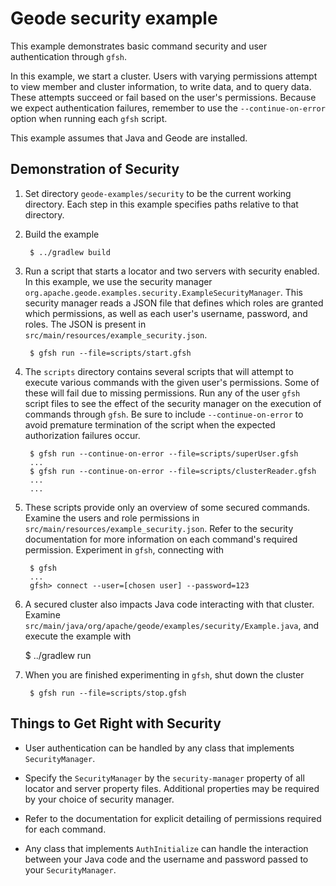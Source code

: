 <!--
Licensed to the Apache Software Foundation (ASF) under one or more
contributor license agreements.  See the NOTICE file distributed with
this work for additional information regarding copyright ownership.
The ASF licenses this file to You under the Apache License, Version 2.0
(the "License"); you may not use this file except in compliance with
the License.  You may obtain a copy of the License at

     http://www.apache.org/licenses/LICENSE-2.0

Unless required by applicable law or agreed to in writing, software
distributed under the License is distributed on an "AS IS" BASIS,
WITHOUT WARRANTIES OR CONDITIONS OF ANY KIND, either express or implied.
See the License for the specific language governing permissions and
limitations under the License.
-->

# Geode security example

This example demonstrates basic command security and user authentication
through `gfsh`.

In this example, we start a cluster.  Users with varying permissions attempt to
view member and cluster information, to write data, and to query data.  These
attempts succeed or fail based on the user's permissions.  Because we expect authentication failures,
remember to use the `--continue-on-error` option when running each `gfsh` script.

This example assumes that Java and Geode are installed.

## Demonstration of Security
1. Set directory ```geode-examples/security``` to be the current working directory.
Each step in this example specifies paths relative to that directory.

2. Build the example

        $ ../gradlew build

3. Run a script that starts a locator and two servers with security enabled.
In this example, we use the security manager `org.apache.geode.examples.security.ExampleSecurityManager`.
This security manager reads a JSON file that defines which roles are granted which permissions,
 as well as each user's username, password, and roles.
The JSON is present in `src/main/resources/example_security.json`.

        $ gfsh run --file=scripts/start.gfsh 

4. The `scripts` directory contains several scripts that will attempt to execute various commands
 with the given user's permissions.
Some of these will fail due to missing permissions.
Run any of the user `gfsh` script files to see the effect of the security manager on the execution
 of commands through `gfsh`.
Be sure to include `--continue-on-error` to avoid premature termination of the script when the
 expected authorization failures occur.

        $ gfsh run --continue-on-error --file=scripts/superUser.gfsh
        ...
        $ gfsh run --continue-on-error --file=scripts/clusterReader.gfsh
        ...
        ...

5. These scripts provide only an overview of some secured commands.
Examine the users and role permissions in `src/main/resources/example_security.json`.
Refer to the security documentation for more information on each command's required permission.
Experiment in `gfsh`, connecting with

        $ gfsh
        ...
        gfsh> connect --user=[chosen user] --password=123

6. A secured cluster also impacts Java code interacting with that cluster.
Examine `src/main/java/org/apache/geode/examples/security/Example.java`, and execute the example with

      $ ../gradlew run

7. When you are finished experimenting in `gfsh`, shut down the cluster

        $ gfsh run --file=scripts/stop.gfsh

## Things to Get Right with Security

- User authentication can be handled by any class that implements `SecurityManager`.

- Specify the `SecurityManager` by the `security-manager` property of all locator and server
property files.  Additional properties may be required by your choice of security manager.

- Refer to the documentation for explicit detailing of permissions required for each command.

- Any class that implements `AuthInitialize` can handle the interaction between your Java code and
 the username and password passed to your `SecurityManager`.
